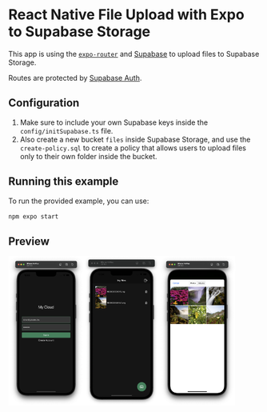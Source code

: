 # React Native File Upload with Expo to Supabase Storage

This app is using the [`expo-router`](https://expo.github.io/router) and [Supabase](https://supabase.io) to upload files to Supabase Storage.

Routes are protected by [Supabase Auth](https://supabase.io/docs/guides/auth).

## Configuration

1. Make sure to include your own Supabase keys inside the `config/initSupabase.ts` file.
2. Also create a new bucket `files` inside Supabase Storage, and use the `create-policy.sql` to create a policy that allows users to upload files only to their own folder inside the bucket.

## Running this example

To run the provided example, you can use:

```bash
npm expo start
```

## Preview
<div style="display: flex; flex-direction: 'row';">
<img src="./screenshots/1.png" width=30%>
<img src="./screenshots/2.png" width=30%>
<img src="./screenshots/3.png" width=30%>
</div>